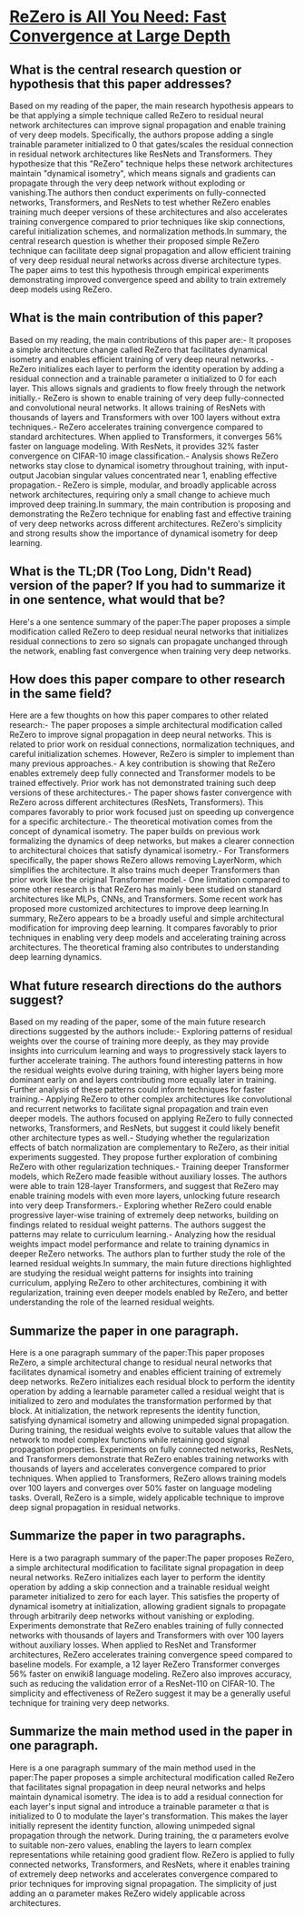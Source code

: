 # [ReZero is All You Need: Fast Convergence at Large Depth](https://arxiv.org/abs/2003.04887)

## What is the central research question or hypothesis that this paper addresses?

Based on my reading of the paper, the main research hypothesis appears to be that applying a simple technique called ReZero to residual neural network architectures can improve signal propagation and enable training of very deep models. Specifically, the authors propose adding a single trainable parameter initialized to 0 that gates/scales the residual connection in residual network architectures like ResNets and Transformers. They hypothesize that this "ReZero" technique helps these network architectures maintain "dynamical isometry", which means signals and gradients can propagate through the very deep network without exploding or vanishing.The authors then conduct experiments on fully-connected networks, Transformers, and ResNets to test whether ReZero enables training much deeper versions of these architectures and also accelerates training convergence compared to prior techniques like skip connections, careful initialization schemes, and normalization methods.In summary, the central research question is whether their proposed simple ReZero technique can facilitate deep signal propagation and allow efficient training of very deep residual neural networks across diverse architecture types. The paper aims to test this hypothesis through empirical experiments demonstrating improved convergence speed and ability to train extremely deep models using ReZero.


## What is the main contribution of this paper?

Based on my reading, the main contributions of this paper are:- It proposes a simple architecture change called ReZero that facilitates dynamical isometry and enables efficient training of very deep neural networks. - ReZero initializes each layer to perform the identity operation by adding a residual connection and a trainable parameter α initialized to 0 for each layer. This allows signals and gradients to flow freely through the network initially.- ReZero is shown to enable training of very deep fully-connected and convolutional neural networks. It allows training of ResNets with thousands of layers and Transformers with over 100 layers without extra techniques.- ReZero accelerates training convergence compared to standard architectures. When applied to Transformers, it converges 56% faster on language modeling. With ResNets, it provides 32% faster convergence on CIFAR-10 image classification.- Analysis shows ReZero networks stay close to dynamical isometry throughout training, with input-output Jacobian singular values concentrated near 1, enabling effective propagation.- ReZero is simple, modular, and broadly applicable across network architectures, requiring only a small change to achieve much improved deep training.In summary, the main contribution is proposing and demonstrating the ReZero technique for enabling fast and effective training of very deep networks across different architectures. ReZero's simplicity and strong results show the importance of dynamical isometry for deep learning.


## What is the TL;DR (Too Long, Didn't Read) version of the paper? If you had to summarize it in one sentence, what would that be?

Here's a one sentence summary of the paper:The paper proposes a simple modification called ReZero to deep residual neural networks that initializes residual connections to zero so signals can propagate unchanged through the network, enabling fast convergence when training very deep networks.


## How does this paper compare to other research in the same field?

Here are a few thoughts on how this paper compares to other related research:- The paper proposes a simple architectural modification called ReZero to improve signal propagation in deep neural networks. This is related to prior work on residual connections, normalization techniques, and careful initialization schemes. However, ReZero is simpler to implement than many previous approaches.- A key contribution is showing that ReZero enables extremely deep fully connected and Transformer models to be trained effectively. Prior work has not demonstrated training such deep versions of these architectures.- The paper shows faster convergence with ReZero across different architectures (ResNets, Transformers). This compares favorably to prior work focused just on speeding up convergence for a specific architecture.- The theoretical motivation comes from the concept of dynamical isometry. The paper builds on previous work formalizing the dynamics of deep networks, but makes a clearer connection to architectural choices that satisfy dynamical isometry.- For Transformers specifically, the paper shows ReZero allows removing LayerNorm, which simplifies the architecture. It also trains much deeper Transformers than prior work like the original Transformer model.- One limitation compared to some other research is that ReZero has mainly been studied on standard architectures like MLPs, CNNs, and Transformers. Some recent work has proposed more customized architectures to improve deep learning.In summary, ReZero appears to be a broadly useful and simple architectural modification for improving deep learning. It compares favorably to prior techniques in enabling very deep models and accelerating training across architectures. The theoretical framing also contributes to understanding deep learning dynamics.


## What future research directions do the authors suggest?

Based on my reading of the paper, some of the main future research directions suggested by the authors include:- Exploring patterns of residual weights over the course of training more deeply, as they may provide insights into curriculum learning and ways to progressively stack layers to further accelerate training. The authors found interesting patterns in how the residual weights evolve during training, with higher layers being more dominant early on and layers contributing more equally later in training. Further analysis of these patterns could inform techniques for faster training.- Applying ReZero to other complex architectures like convolutional and recurrent networks to facilitate signal propagation and train even deeper models. The authors focused on applying ReZero to fully connected networks, Transformers, and ResNets, but suggest it could likely benefit other architecture types as well.- Studying whether the regularization effects of batch normalization are complementary to ReZero, as their initial experiments suggested. They propose further exploration of combining ReZero with other regularization techniques.- Training deeper Transformer models, which ReZero made feasible without auxiliary losses. The authors were able to train 128-layer Transformers, and suggest that ReZero may enable training models with even more layers, unlocking future research into very deep Transformers.- Exploring whether ReZero could enable progressive layer-wise training of extremely deep networks, building on findings related to residual weight patterns. The authors suggest the patterns may relate to curriculum learning.- Analyzing how the residual weights impact model performance and relate to training dynamics in deeper ReZero networks. The authors plan to further study the role of the learned residual weights.In summary, the main future directions highlighted are studying the residual weight patterns for insights into training curriculum, applying ReZero to other architectures, combining it with regularization, training even deeper models enabled by ReZero, and better understanding the role of the learned residual weights.


## Summarize the paper in one paragraph.

Here is a one paragraph summary of the paper:This paper proposes ReZero, a simple architectural change to residual neural networks that facilitates dynamical isometry and enables efficient training of extremely deep networks. ReZero initializes each residual block to perform the identity operation by adding a learnable parameter called a residual weight that is initialized to zero and modulates the transformation performed by that block. At initialization, the network represents the identity function, satisfying dynamical isometry and allowing unimpeded signal propagation. During training, the residual weights evolve to suitable values that allow the network to model complex functions while retaining good signal propagation properties. Experiments on fully connected networks, ResNets, and Transformers demonstrate that ReZero enables training networks with thousands of layers and accelerates convergence compared to prior techniques. When applied to Transformers, ReZero allows training models over 100 layers and converges over 50% faster on language modeling tasks. Overall, ReZero is a simple, widely applicable technique to improve deep signal propagation in residual networks.


## Summarize the paper in two paragraphs.

Here is a two paragraph summary of the paper:The paper proposes ReZero, a simple architectural modification to facilitate signal propagation in deep neural networks. ReZero initializes each layer to perform the identity operation by adding a skip connection and a trainable residual weight parameter initialized to zero for each layer. This satisfies the property of dynamical isometry at initialization, allowing gradient signals to propagate through arbitrarily deep networks without vanishing or exploding. Experiments demonstrate that ReZero enables training of fully connected networks with thousands of layers and Transformers with over 100 layers without auxiliary losses. When applied to ResNet and Transformer architectures, ReZero accelerates training convergence speed compared to baseline models. For example, a 12 layer ReZero Transformer converges 56% faster on enwiki8 language modeling. ReZero also improves accuracy, such as reducing the validation error of a ResNet-110 on CIFAR-10. The simplicity and effectiveness of ReZero suggest it may be a generally useful technique for training very deep networks.


## Summarize the main method used in the paper in one paragraph.

Here is a one paragraph summary of the main method used in the paper:The paper proposes a simple architectural modification called ReZero that facilitates signal propagation in deep neural networks and helps maintain dynamical isometry. The idea is to add a residual connection for each layer's input signal and introduce a trainable parameter α that is initialized to 0 to modulate the layer's transformation. This makes the layer initially represent the identity function, allowing unimpeded signal propagation through the network. During training, the α parameters evolve to suitable non-zero values, enabling the layers to learn complex representations while retaining good gradient flow. ReZero is applied to fully connected networks, Transformers, and ResNets, where it enables training of extremely deep networks and accelerates convergence compared to prior techniques for improving signal propagation. The simplicity of just adding an α parameter makes ReZero widely applicable across architectures.
